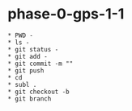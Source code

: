 phase-0-gps-1-1
===============
```
* PWD -
* ls -
* git status -
* git add -
* git commit -m ""
* git push
* cd
* subl .
* git checkout -b
* git branch
```